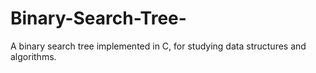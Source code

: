 # Binary-Search-Tree-

A binary search tree implemented in C, for studying data structures and algorithms.
